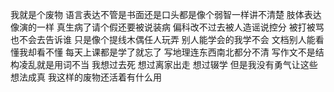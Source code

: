我就是个废物
语言表达不管是书面还是口头都是像个弱智一样讲不清楚
肢体表达像演的一样
真生病了请个假还要被说装病
偏科改不过去被人造谣说控分
被打被骂也不会去告诉谁
只是像个提线木偶任人玩弄
别人能学会的我学不会
文档别人能看懂我却看不懂
每天上课都是学了就忘了
写地理连东西南北都分不清
写作文不是结构凌乱就是用词不当
我想过去死
想过离家出走
想过辍学
但是我没有勇气让这些想法成真
我这样的废物还活着有什么用
